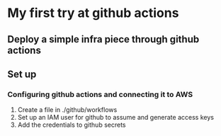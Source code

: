 # My first try at github actions

## Deploy a simple infra piece through github actions

## Set up
### Configuring github actions and connecting it to AWS

1. Create a file in ./github/workflows
2. Set up an IAM user for github to assume and generate access keys
3. Add the credentials to github secrets
